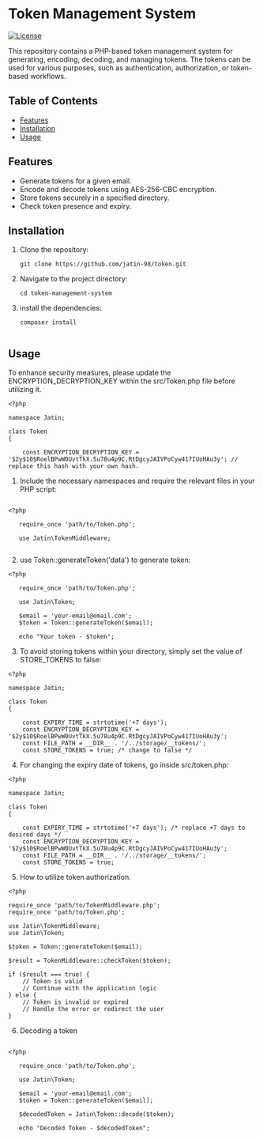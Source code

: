 # Token Management System

[![License](https://img.shields.io/badge/license-MIT-blue.svg)](https://github.com/jatin-98/token)

This repository contains a PHP-based token management system for generating, encoding, decoding, and managing tokens. The tokens can be used for various purposes, such as authentication, authorization, or token-based workflows.

## Table of Contents

- [Features](#features)
- [Installation](#installation)
- [Usage](#usage)
<!-- - [Contributing](#contributing) -->
<!-- - [License](#license) -->

## Features

- Generate tokens for a given email.
- Encode and decode tokens using AES-256-CBC encryption.
- Store tokens securely in a specified directory.
- Check token presence and expiry.

## Installation

1. Clone the repository:

   ```shell
   git clone https://github.com/jatin-98/token.git

2. Navigate to the project directory:
   ```shell 
   cd token-management-system

3. install the dependencies:
   ```shel 
   composer install
     
## Usage

To enhance security measures, please update the ENCRYPTION_DECRYPTION_KEY within the src/Token.php file before utilizing it.
```shell
<?php

namespace Jatin;

class Token
{

    const ENCRYPTION_DECRYPTION_KEY = '$2y$10$RoelBPwW0UvtTkX.5u78u4p9C.RtDgcyJAIVPoCyw417IUoHAu3y'; // replace this hash with your own hash.
```

1. Include the necessary namespaces and require the relevant files in your PHP script:

```shel 

<?php

   require_once 'path/to/Token.php';

   use Jatin\TokenMiddleware;
   
```



2. use Token::generateToken('data') to generate token:

```shel 
<?php

   require_once 'path/to/Token.php';

   use Jatin\Token;
   
   $email = 'your-email@email.com';
   $token = Token::generateToken($email);

   echo "Your token - $token";
```


3. To avoid storing tokens within your directory, simply set the value of STORE_TOKENS to false:

```shell
<?php

namespace Jatin;

class Token
{

    const EXPIRY_TIME = strtotime('+7 days'); 
    const ENCRYPTION_DECRYPTION_KEY = '$2y$10$RoelBPwW0UvtTkX.5u78u4p9C.RtDgcyJAIVPoCyw417IUoHAu3y';
    const FILE_PATH = __DIR__ . '/../storage/__tokens/';
    const STORE_TOKENS = true; /* change to false */

```


4. For changing the expiry date of tokens, go inside src/token.php:

```shel
<?php

namespace Jatin;

class Token
{

    const EXPIRY_TIME = strtotime('+7 days'); /* replace +7 days to desired days */
    const ENCRYPTION_DECRYPTION_KEY = '$2y$10$RoelBPwW0UvtTkX.5u78u4p9C.RtDgcyJAIVPoCyw417IUoHAu3y';
    const FILE_PATH = __DIR__ . '/../storage/__tokens/';
    const STORE_TOKENS = true;
```

5. How to utilize token authorization.

```shell
<?php

require_once 'path/to/TokenMiddleware.php';
require_once 'path/to/Token.php';

use Jatin\TokenMiddleware;
use Jatin\Token;

$token = Token::generateToken($email);

$result = TokenMiddleware::checkToken($token);

if ($result === true) {
    // Token is valid
    // Continue with the application logic
} else {
    // Token is invalid or expired
    // Handle the error or redirect the user
}

```
6. Decoding a token

```shel

<?php

   require_once 'path/to/Token.php';

   use Jatin\Token;
   
   $email = 'your-email@email.com';
   $token = Token::generateToken($email);
   
   $decodedToken = Jatin\Token::decode($token);
   
   echo "Decoded Token - $decodedToken";

```

<!-- ## License

This project is licensed under the MIT License.

- `[![License](https://img.shields.io/badge/license-MIT-blue.svg)](https://github.com/your-username/token-management-system/blob/main/LICENSE)` - Replace `your-username` with your GitHub username and `token-management-system` with the name of your repository.
- `git clone https://github.com/your-username/token-management-system.git` - Replace `your-username` with your GitHub username and `token-management-system` with the name of your repository.
- `require_once 'path/to/TokenMiddleware.php';` - Replace `'path/to/TokenMiddleware.php'` with the actual path to the `TokenMiddleware.php` file in your project.-->
